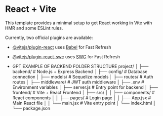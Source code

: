 # React + Vite

This template provides a minimal setup to get React working in Vite with HMR and some ESLint rules.

Currently, two official plugins are available:

- [@vitejs/plugin-react](https://github.com/vitejs/vite-plugin-react/blob/main/packages/plugin-react/README.md) uses [Babel](https://babeljs.io/) for Fast Refresh
- [@vitejs/plugin-react-swc](https://github.com/vitejs/vite-plugin-react-swc) uses [SWC](https://swc.rs/) for Fast Refresh

- GPT EXAMPLE OF BACKEND FOLDER STRUCTURE
  project/
  │
  ├── backend/ # Node.js + Express Backend
  │ ├── config/ # Database connection
  │ ├── models/ # Sequelize models
  │ ├── routes/ # Auth routes
  │ ├── middleware/ # JWT auth middleware
  │ ├── .env # Environment variables
  │ ├── server.js # Entry point for backend
  │
  ├── frontend/ # Vite + React Frontend
  │ ├── src/
  │ │ ├── components/ # React components
  │ │ ├── pages/ # Login page
  │ │ ├── App.jsx # Main React file
  │ │ └── main.jsx # Vite entry point
  │ └── index.html
  │
  └── package.json

